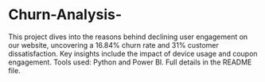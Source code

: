 # Churn-Analysis-
This project dives into the reasons behind declining user engagement on our website, uncovering a 16.84% churn rate and 31% customer dissatisfaction. Key insights include the impact of device usage and coupon engagement. Tools used: Python and Power BI. Full details in the README file.

